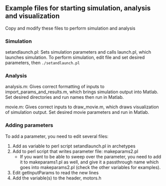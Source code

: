 ## Example files for starting simulation, analysis and visualization

Copy and modify these files to perform simulation and analysis

### Simulation

setandlaunch.pl: Sets simulation parameters and calls launch.pl, which launches simulation. To perform simulation, edit file and set desired parameters, then ```./setandlaunch.pl```

### Analysis

analysis.m: Gives correct formatting of inputs to import_params_and_results.m, which brings simulation output into Matlab. Set desired directories and run names then run in Matlab.

movie.m: Gives correct inputs to draw_movie.m, which draws visualization of simulation output. Set desired movie parameters and run in Matlab.

### Adding parameters

To add a parameter, you need to edit several files:

1. Add as variable to perl script setandlaunch.pl in archetypes
1. Add to perl script that writes parameter file: makeparams2.pl
    * If you want to be able to sweep over the parameter, you need to add it to makeparams1.pl as well, and give it a passthrough name which goes into makeparams2.pl (check the other variables for examples).
1. Edit getInputParams to read the new lines
1. Add the variable(s) to the header, motors.h
